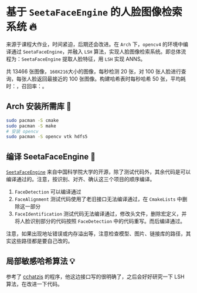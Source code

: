 # 基于 `SeetaFaceEngine` 的人脸图像检索系统 :fire:

来源于课程大作业，时间紧迫，后期还会改进。在 `Arch` 下，`opencv4` 的环境中编译通过 `SeetaFaceEngine`，并融入 `LSH` 算法，实现人脸图像检索系统。即总体流程为：`SeetaFaceEngine` 提取人脸特征，用 `LSH` 实现 ANNS。

共 13466 张图像，`160X216`大小的图像，每秒检测 20 张，对 100 张人脸进行查询，每张人脸返回最接近的 100 张图像。构建哈希表时每秒哈希 50 张，平均耗时：，召回率：。

## Arch 安装所需库 :rocket:

```sh
sudo pacman -S cmake
sudo pacman -S make
# 安装 opencv
sudo pacman -S opencv vtk hdfs5
```

## 编译 SeetaFaceEngine :bell:

[`SeetaFaceEngine`](https://github.com/seetaface/SeetaFaceEngine) 来自中国科学院大学的开源，除了测试代码外，其余代码是可以编译通过的。注意，按识别、对齐、确认这三个项目的顺序编译。

1. `FaceDetection` 可以编译通过
2. `FaceAlignment` 测试代码使用了老旧接口无法编译通过，在 `CmakeLists` 中删除这一部分
3. `FaceIdentification` 测试代码无法编译通过，修改头文件，删除宏定义，并将人脸识别部分的代码按照 `FaceDetection` 中的代码重写。而后编译通过。

注意，如果出现地址错误或内存溢出等，注意检查模型、图片、链接库的路径，其实这些路径都是要自己改的。

## 局部敏感哈希算法 :bulb:

参考了 [cchatzis](https://github.com/cchatzis/Nearest-Neighbour-LSH) 的程序，他这边接口写的很明确了，之后会好好研究一下 LSH 算法，在改进一下代码。